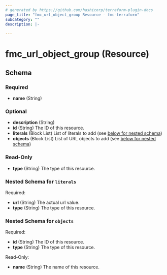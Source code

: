 ```yaml
---
# generated by https://github.com/hashicorp/terraform-plugin-docs
page_title: "fmc_url_object_group Resource - fmc-terraform"
subcategory: ""
description: |-
  
---
```


# fmc_url_object_group (Resource)





<!-- schema generated by tfplugindocs -->
## Schema

### Required

- **name** (String)

### Optional

- **description** (String)
- **id** (String) The ID of this resource.
- **literals** (Block List) List of literals to add (see [below for nested schema](#nestedblock--literals))
- **objects** (Block List) List of URL objects to add (see [below for nested schema](#nestedblock--objects))

### Read-Only

- **type** (String) The type of this resource.

<a id="nestedblock--literals"></a>
### Nested Schema for `literals`

Required:

- **url** (String) The actual url value.
- **type** (String) The type of this resource.


<a id="nestedblock--objects"></a>
### Nested Schema for `objects`

Required:

 - **id** (String) The ID of this resource.
 - **type** (String) The type of this resource.

 Read-Only:

 - **name** (String) The name of this resource.


